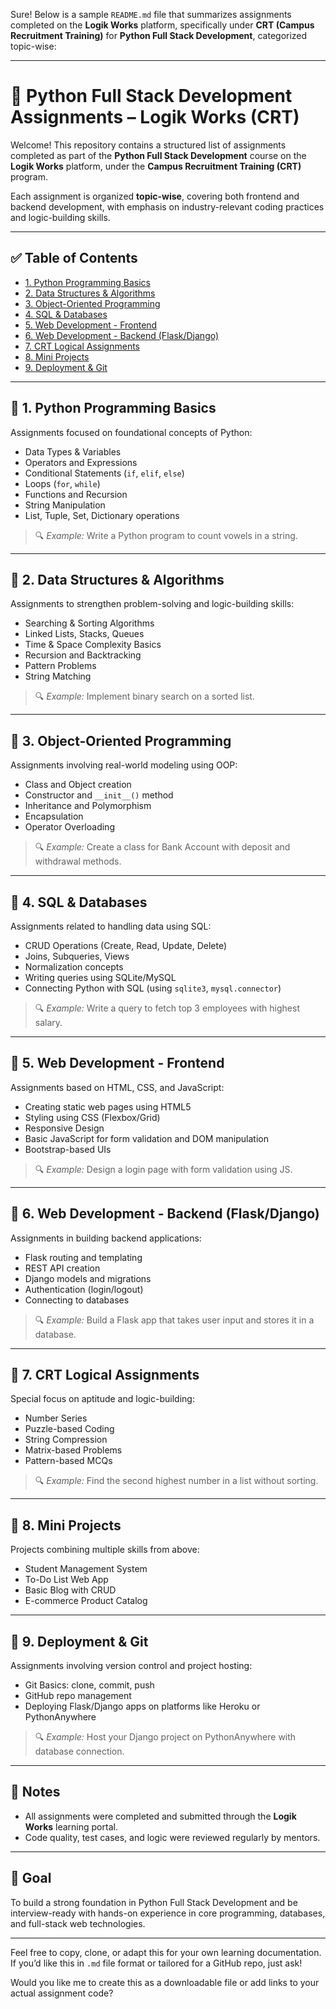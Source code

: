 Sure! Below is a sample `README.md` file that summarizes assignments completed on the **Logik Works** platform, specifically under **CRT (Campus Recruitment Training)** for **Python Full Stack Development**, categorized topic-wise:

---

# 📘 Python Full Stack Development Assignments – Logik Works (CRT)

Welcome! This repository contains a structured list of assignments completed as part of the **Python Full Stack Development** course on the **Logik Works** platform, under the **Campus Recruitment Training (CRT)** program.

Each assignment is organized **topic-wise**, covering both frontend and backend development, with emphasis on industry-relevant coding practices and logic-building skills.

---

## ✅ Table of Contents

* [1. Python Programming Basics](#1-python-programming-basics)
* [2. Data Structures & Algorithms](#2-data-structures--algorithms)
* [3. Object-Oriented Programming](#3-object-oriented-programming)
* [4. SQL & Databases](#4-sql--databases)
* [5. Web Development - Frontend](#5-web-development---frontend)
* [6. Web Development - Backend (Flask/Django)](#6-web-development---backend-flaskdjango)
* [7. CRT Logical Assignments](#7-crt-logical-assignments)
* [8. Mini Projects](#8-mini-projects)
* [9. Deployment & Git](#9-deployment--git)

---

## 📌 1. Python Programming Basics

Assignments focused on foundational concepts of Python:

* Data Types & Variables
* Operators and Expressions
* Conditional Statements (`if`, `elif`, `else`)
* Loops (`for`, `while`)
* Functions and Recursion
* String Manipulation
* List, Tuple, Set, Dictionary operations

> 🔍 *Example:* Write a Python program to count vowels in a string.

---

## 📌 2. Data Structures & Algorithms

Assignments to strengthen problem-solving and logic-building skills:

* Searching & Sorting Algorithms
* Linked Lists, Stacks, Queues
* Time & Space Complexity Basics
* Recursion and Backtracking
* Pattern Problems
* String Matching

> 🔍 *Example:* Implement binary search on a sorted list.

---

## 📌 3. Object-Oriented Programming

Assignments involving real-world modeling using OOP:

* Class and Object creation
* Constructor and `__init__()` method
* Inheritance and Polymorphism
* Encapsulation
* Operator Overloading

> 🔍 *Example:* Create a class for Bank Account with deposit and withdrawal methods.

---

## 📌 4. SQL & Databases

Assignments related to handling data using SQL:

* CRUD Operations (Create, Read, Update, Delete)
* Joins, Subqueries, Views
* Normalization concepts
* Writing queries using SQLite/MySQL
* Connecting Python with SQL (using `sqlite3`, `mysql.connector`)

> 🔍 *Example:* Write a query to fetch top 3 employees with highest salary.

---

## 📌 5. Web Development - Frontend

Assignments based on HTML, CSS, and JavaScript:

* Creating static web pages using HTML5
* Styling using CSS (Flexbox/Grid)
* Responsive Design
* Basic JavaScript for form validation and DOM manipulation
* Bootstrap-based UIs

> 🔍 *Example:* Design a login page with form validation using JS.

---

## 📌 6. Web Development - Backend (Flask/Django)

Assignments in building backend applications:

* Flask routing and templating
* REST API creation
* Django models and migrations
* Authentication (login/logout)
* Connecting to databases

> 🔍 *Example:* Build a Flask app that takes user input and stores it in a database.

---

## 📌 7. CRT Logical Assignments

Special focus on aptitude and logic-building:

* Number Series
* Puzzle-based Coding
* String Compression
* Matrix-based Problems
* Pattern-based MCQs

> 🔍 *Example:* Find the second highest number in a list without sorting.

---

## 📌 8. Mini Projects

Projects combining multiple skills from above:

* Student Management System
* To-Do List Web App
* Basic Blog with CRUD
* E-commerce Product Catalog

---

## 📌 9. Deployment & Git

Assignments involving version control and project hosting:

* Git Basics: clone, commit, push
* GitHub repo management
* Deploying Flask/Django apps on platforms like Heroku or PythonAnywhere

> 🔍 *Example:* Host your Django project on PythonAnywhere with database connection.

---

## 📎 Notes

* All assignments were completed and submitted through the **Logik Works** learning portal.
* Code quality, test cases, and logic were reviewed regularly by mentors.

---

## 🧠 Goal

To build a strong foundation in Python Full Stack Development and be interview-ready with hands-on experience in core programming, databases, and full-stack web technologies.

---

Feel free to copy, clone, or adapt this for your own learning documentation. If you’d like this in `.md` file format or tailored for a GitHub repo, just ask!

Would you like me to create this as a downloadable file or add links to your actual assignment code?
